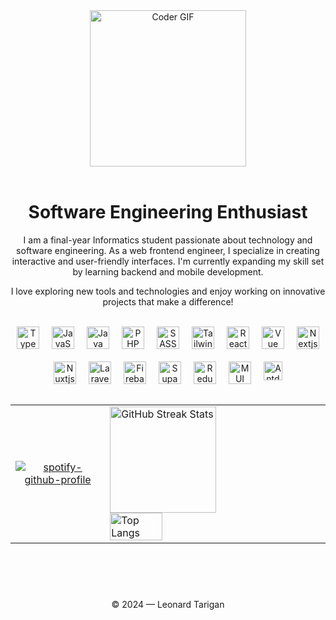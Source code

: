 
<div align="center">
 <img align="center" height=250 width=250 alt="Coder GIF" src="https://user-images.githubusercontent.com/74038190/219923809-b86dc415-a0c2-4a38-bc88-ad6cf06395a8.gif" />
</div>
<br/>

<div align="center">
 <h1>Software Engineering Enthusiast</h1>
 <p>
  I am a final-year Informatics student passionate about technology and software engineering. As a web frontend engineer, I specialize in creating interactive and user-friendly  interfaces. I'm currently expanding my skill set by learning backend and mobile development.
 </p>
 <p>
 I love exploring new tools and technologies and enjoy working on innovative projects that make a difference!
 </p>
</div>

<br/>

<div align="center" style="display: inline-flex; flex-wrap: wrap; justify-content: center; gap: 20px;">
 <img alt="TypeScript" width="36px" src="https://cdn.jsdelivr.net/gh/devicons/devicon/icons/typescript/typescript-original.svg" />
 <img alt="JavaScript" width="36px" src="https://cdn.jsdelivr.net/gh/devicons/devicon/icons/javascript/javascript-original.svg" />
 <img alt="Java" width="36px" src="https://cdn.jsdelivr.net/gh/devicons/devicon/icons/java/java-original.svg" />
 <img alt="PHP" width="36px" src="https://cdn.jsdelivr.net/gh/devicons/devicon/icons/php/php-original.svg" />
 <img alt="SASS" width="36px" src="https://cdn.jsdelivr.net/gh/devicons/devicon/icons/sass/sass-original.svg" />
 <img alt="Tailwind" width="36px" src="https://cdn.jsdelivr.net/gh/devicons/devicon/icons/tailwindcss/tailwindcss-original.svg" />
 <img alt="React" width="36px" src="https://cdn.jsdelivr.net/gh/devicons/devicon/icons/react/react-original.svg" />
 <img alt="Vue" width="36px" src="https://www.vectorlogo.zone/logos/vuejs/vuejs-icon.svg" />
 <img alt="Nextjs" width="36px" src="https://cdn.jsdelivr.net/gh/devicons/devicon/icons/nextjs/nextjs-original.svg" />
 <img alt="Nuxtjs" width="36px" src="https://cdn.jsdelivr.net/gh/devicons/devicon/icons/nuxtjs/nuxtjs-original.svg" />
 <img alt="Laravel" width="36px" src="https://cdn.worldvectorlogo.com/logos/laravel-2.svg" />
 <img alt="Firebase" width="36px" src="https://www.vectorlogo.zone/logos/firebase/firebase-icon.svg" />
 <img alt="Supabase" width="36px" src="https://cdn.jsdelivr.net/gh/devicons/devicon/icons/supabase/supabase-original.svg" />
 <img alt="Redux" width="36px" src="https://cdn.jsdelivr.net/gh/devicons/devicon/icons/redux/redux-original.svg" />
 <img alt="MUI" width="36px" src="https://cdn.jsdelivr.net/gh/devicons/devicon@latest/icons/materialui/materialui-original.svg" />
 <img alt="Antd" width="30px" src="https://cdn.jsdelivr.net/gh/devicons/devicon@latest/icons/antdesign/antdesign-plain.svg" />
</div>



<br/>
<br/>

<table>
 <tr>
    <td align="center">
      <a  href="https://spotify-github-profile.kittinanx.com/api/view?uid=o98rnsdoj0m9q5kntsv8nh1h2&redirect=true">
           <img src="https://spotify-github-profile.kittinanx.com/api/view?uid=o98rnsdoj0m9q5kntsv8nh1h2&cover_image=true&theme=default&show_offline=true&background_color=121212&interchange=true&bar_color_cover=true" alt="spotify-github-profile" />
      </a>
    </td>
    <td valign="top" width="70%">
        <img height=170 src="https://github-readme-stats.vercel.app/api?username=LeonardTarigan&show_icons=true&theme=radical&include_all_commits=true&card_width=300px" alt="GitHub Streak Stats"/>
        <img height="50%" src="https://github-readme-stats.vercel.app/api/top-langs/?username=LeonardTarigan&langs_count=10&layout=compact&theme=radical&hide_border=true&rank_icon=github&show_icons=true&card_width=350px&exclude_repo=mlops-tugas-1" alt="Top Langs"/>
    </td>
 </tr>
</table>
<div align="center">


<br/>
<br/>

<div align="center">
 <h1></h1>
 <p>© 2024 — Leonard Tarigan</p>
</div>

